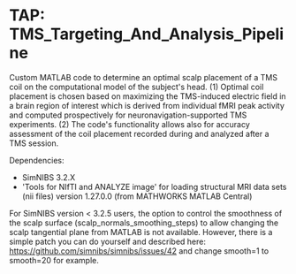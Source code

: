 # TAP: TMS_Targeting_And_Analysis_Pipeline
Custom MATLAB code to determine an optimal scalp placement of a TMS coil on the computational model of the subject's head. (1) Optimal coil placement is chosen based on maximizing the TMS-induced electric field in a brain region of interest which is derived from individual fMRI peak activity and computed prospectively for neuronavigation-supported TMS experiments. (2) The code's functionality allows also for accuracy assessment of the coil placement recorded during and analyzed after a TMS session.  
  
Dependencies:  
- SimNIBS 3.2.X  
- 'Tools for NIfTI and ANALYZE image' for loading structural MRI data sets (nii files) version 1.27.0.0 (from MATHWORKS MATLAB Central)  
  
For SimNIBS version < 3.2.5 users, the option to control the smoothness of the scalp surface (scalp_normals_smoothing_steps) to allow changing the scalp tangential plane from MATLAB is not available. However, there is a simple patch you can do yourself and described here: https://github.com/simnibs/simnibs/issues/42
and change smooth=1 to smooth=20 for example.
